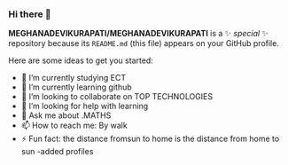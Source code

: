 ### Hi there 👋
**MEGHANADEVIKURAPATI/MEGHANADEVIKURAPATI** is a ✨ _special_ ✨ repository because its `README.md` (this file) appears on your GitHub profile.

Here are some ideas to get you started:

- 🔭 I’m currently studying ECT
- 🌱 I’m currently learning github
- 👯 I’m looking to collaborate on TOP TECHNOLOGIES
- 🤔 I’m looking for help with learning
- 💬 Ask me about .MATHS
- 📫 How to reach me:  By  walk
- ⚡ Fun fact: the distance fromsun to home is the distance from home to sun
-added profiles 
